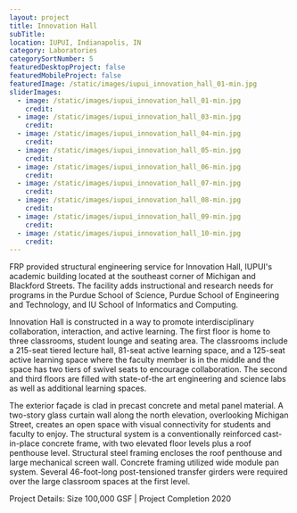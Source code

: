```yaml
---
layout: project
title: Innovation Hall
subTitle:
location: IUPUI, Indianapolis, IN
category: Laboratories
categorySortNumber: 5
featuredDesktopProject: false
featuredMobileProject: false
featuredImage: /static/images/iupui_innovation_hall_01-min.jpg
sliderImages:
  - image: /static/images/iupui_innovation_hall_01-min.jpg
    credit:
  - image: /static/images/iupui_innovation_hall_03-min.jpg
    credit:
  - image: /static/images/iupui_innovation_hall_04-min.jpg
    credit:
  - image: /static/images/iupui_innovation_hall_05-min.jpg
    credit:
  - image: /static/images/iupui_innovation_hall_06-min.jpg
    credit:
  - image: /static/images/iupui_innovation_hall_07-min.jpg
    credit:
  - image: /static/images/iupui_innovation_hall_08-min.jpg
    credit:
  - image: /static/images/iupui_innovation_hall_09-min.jpg
    credit:
  - image: /static/images/iupui_innovation_hall_10-min.jpg
    credit:
---
```

FRP provided structural engineering service for Innovation Hall, IUPUI\'s academic building located at the southeast corner of Michigan and Blackford Streets.  The facility adds instructional and research needs for programs in the Purdue School of Science, Purdue School of Engineering and Technology, and IU School of Informatics and Computing.

Innovation Hall is constructed in a way to promote interdisciplinary collaboration, interaction, and active learning. The first floor is home to three classrooms, student lounge and seating area. The classrooms include a 215-seat tiered lecture hall, 81-seat active learning space, and a 125-seat active learning space where the faculty member is in the middle and the space has two tiers of swivel seats to encourage collaboration. The second and third floors are filled with state-of-the art engineering and science labs as well as additional learning spaces.

The exterior fa&#231;ade is clad in precast concrete and metal panel material. A two-story glass curtain wall along the north elevation, overlooking Michigan Street, creates an open space with visual connectivity for students and faculty to enjoy.  The structural system is a conventionally reinforced cast-in-place concrete frame, with two elevated floor levels plus a roof penthouse level. Structural steel framing encloses the roof penthouse and large mechanical screen wall. Concrete framing utilized wide module pan system. Several 46-foot-long post-tensioned transfer girders were required over the large classroom spaces at the first level.

Project Details:  Size 100,000 GSF | Project Completion 2020

















